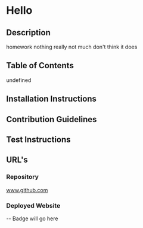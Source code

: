# Hello
  ## Description
  homework
  nothing really
  not much
  don't think it does
  ## Table of Contents
  undefined
  ## Installation Instructions
  ## Contribution Guidelines
  ## Test Instructions
  ## URL's
  ### Repository
  www.github.com
  ### Deployed Website
  --
  Badge will go here

